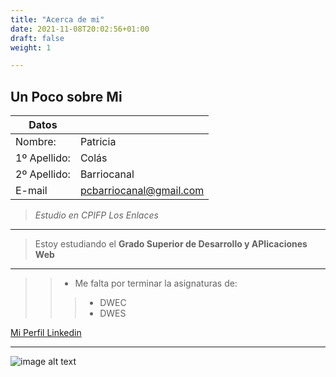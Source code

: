 ```yaml
---
title: "Acerca de mi"
date: 2021-11-08T20:02:56+01:00
draft: false
weight: 1

---
```


## Un Poco sobre Mi 


|Datos||
|------|-------|
|Nombre: | Patricia|
|1º Apellido: |Colás|
|2º Apellido: |Barriocanal|
|E-mail|pcbarriocanal@gmail.com|

> _Estudio en CPIFP Los Enlaces_
---
> Estoy estudiando el **Grado Superior de Desarrollo y APlicaciones Web**
___
> > + Me falta por terminar la asignaturas de:
  > > > - DWEC 
  > > > - DWES

[Mi Perfil Linkedin](http://www.linkedin.com/in/patricia-colás-barriocanal-426527170/http) 

***

![image alt text](/favicon-32x32.png)









